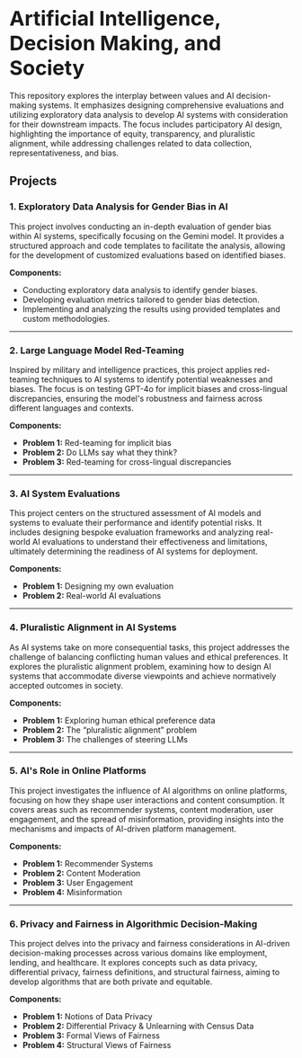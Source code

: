 # <span style="font-size:36px;">Artificial Intelligence, Decision Making, and Society</span>

This repository explores the interplay between values and AI decision-making systems. It emphasizes designing comprehensive evaluations and utilizing exploratory data analysis to develop AI systems with consideration for their downstream impacts. The focus includes participatory AI design, highlighting the importance of equity, transparency, and pluralistic alignment, while addressing challenges related to data collection, representativeness, and bias.

## Projects

### 1. Exploratory Data Analysis for Gender Bias in AI

This project involves conducting an in-depth evaluation of gender bias within AI systems, specifically focusing on the Gemini model. It provides a structured approach and code templates to facilitate the analysis, allowing for the development of customized evaluations based on identified biases.

**Components:**
- Conducting exploratory data analysis to identify gender biases.
- Developing evaluation metrics tailored to gender bias detection.
- Implementing and analyzing the results using provided templates and custom methodologies.

---

### 2. Large Language Model Red-Teaming

Inspired by military and intelligence practices, this project applies red-teaming techniques to AI systems to identify potential weaknesses and biases. The focus is on testing GPT-4o for implicit biases and cross-lingual discrepancies, ensuring the model's robustness and fairness across different languages and contexts.

**Components:**
- **Problem 1:** Red-teaming for implicit bias
- **Problem 2:** Do LLMs say what they think?
- **Problem 3:** Red-teaming for cross-lingual discrepancies

---

### 3. AI System Evaluations

This project centers on the structured assessment of AI models and systems to evaluate their performance and identify potential risks. It includes designing bespoke evaluation frameworks and analyzing real-world AI evaluations to understand their effectiveness and limitations, ultimately determining the readiness of AI systems for deployment.

**Components:**
- **Problem 1:** Designing my own evaluation
- **Problem 2:** Real-world AI evaluations

---

### 4. Pluralistic Alignment in AI Systems

As AI systems take on more consequential tasks, this project addresses the challenge of balancing conflicting human values and ethical preferences. It explores the pluralistic alignment problem, examining how to design AI systems that accommodate diverse viewpoints and achieve normatively accepted outcomes in society.

**Components:**
- **Problem 1:** Exploring human ethical preference data
- **Problem 2:** The “pluralistic alignment” problem
- **Problem 3:** The challenges of steering LLMs

---

### 5. AI's Role in Online Platforms

This project investigates the influence of AI algorithms on online platforms, focusing on how they shape user interactions and content consumption. It covers areas such as recommender systems, content moderation, user engagement, and the spread of misinformation, providing insights into the mechanisms and impacts of AI-driven platform management.

**Components:**
- **Problem 1:** Recommender Systems
- **Problem 2:** Content Moderation
- **Problem 3:** User Engagement
- **Problem 4:** Misinformation

---

### 6. Privacy and Fairness in Algorithmic Decision-Making

This project delves into the privacy and fairness considerations in AI-driven decision-making processes across various domains like employment, lending, and healthcare. It explores concepts such as data privacy, differential privacy, fairness definitions, and structural fairness, aiming to develop algorithms that are both private and equitable.

**Components:**
- **Problem 1:** Notions of Data Privacy
- **Problem 2:** Differential Privacy & Unlearning with Census Data
- **Problem 3:** Formal Views of Fairness
- **Problem 4:** Structural Views of Fairness
